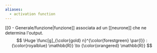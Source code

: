 ```yaml
---
aliases:
  - activation function
---
```

[[0 - Generale/funzione|funzione]] associata ad un [[neurone]] che ne determina l'output.
$$
\Huge
\func[g]_{\color{gold} n}^{\color{forestgreen} \par{l}} : {\color{royalblue} \mathbb{R}} \to {\color{orangered} \mathbb{R}}
$$
